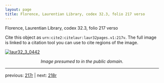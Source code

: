 ```yaml
---
layout: page
title: Florence, Laurentian Library, codex 32.3, folio 217 verso
---
```


Florence, Laurentian Library, codex 32.3, folio 217 verso

Cite this object as `urn:cite2:citelaur:laur32pages.v1:217v`.  The full image is linked to a citation tool you can use to cite regions of the image.

[![laur32_3_0442](http://www.homermultitext.org/iipsrv?IIIF=/project/homer/pyramidal/deepzoom/citelaur/laur32imgs/v1/laur32_3_0442.tif/full/800,/0/default.jpg)](http://www.homermultitext.org/ict2/?urn=urn:cite2:citelaur:laur32imgs.v1:laur32_3_0442) 

<p style="text-align: center; font-style: italic;">Image presumed to in the public domain.</p>

---

previous: [217r](../217r/) | next: [218r](../218r/)